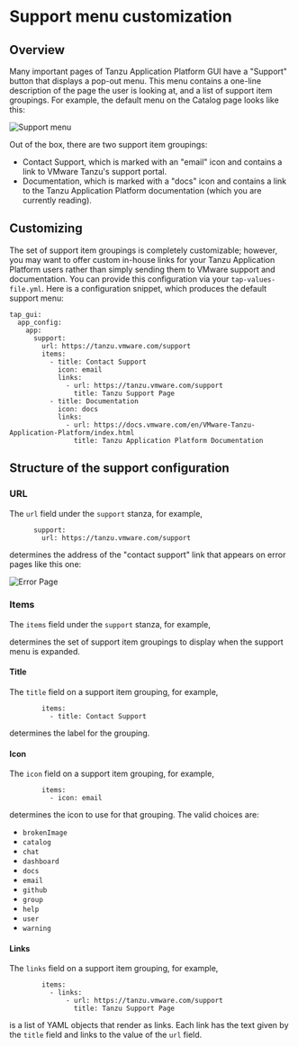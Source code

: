 # Support menu customization

## <a id="overview"></a> Overview

Many important pages of Tanzu Application Platform GUI have a "Support"
button that displays a pop-out menu. This menu contains a one-line
description of the page the user is looking at, and a list of support
item groupings. For example, the default menu on the Catalog page looks like
this:

![Support menu](./images/support-menu.png)

Out of the box, there are two support item groupings:
* Contact Support, which is marked with an "email" icon and contains a link to
  VMware Tanzu's support portal.
* Documentation, which is marked with a "docs" icon and contains a link to the
  Tanzu Application Platform documentation (which you are currently reading).

## <a id="customizing"></a> Customizing

The set of support item groupings is completely customizable; however, you may
want to offer custom in-house links for your Tanzu Application Platform users rather than simply
sending them to VMware support and documentation. You can provide this
configuration via your `tap-values-file.yml`. Here is a configuration snippet, which
produces the default support menu:

```
tap_gui:
  app_config:
    app:
      support:
        url: https://tanzu.vmware.com/support
        items:
          - title: Contact Support
            icon: email
            links:
              - url: https://tanzu.vmware.com/support
                title: Tanzu Support Page
          - title: Documentation
            icon: docs
            links:
              - url: https://docs.vmware.com/en/VMware-Tanzu-Application-Platform/index.html
                title: Tanzu Application Platform Documentation
```

## <a id="support-config-struct"></a> Structure of the support configuration

### <a id="url"></a> URL

The `url` field under the `support` stanza, for example,

```
      support:
        url: https://tanzu.vmware.com/support
```

determines the address of the "contact support" link that appears on error
pages like this one:

![Error Page](./images/error-page.png)

### <a id="items"></a> Items

The `items` field under the `support` stanza, for example,

determines the set of support item groupings to display when the support menu
is expanded.

#### <a id="title"></a> Title

The `title` field on a support item grouping, for example,

```
        items:
          - title: Contact Support
```

determines the label for the grouping.

#### <a id="icon"></a> Icon

The `icon` field on a support item grouping, for example,

```
        items:
          - icon: email
```

determines the icon to use for that grouping. The valid choices are:
* `brokenImage`
* `catalog`
* `chat`
* `dashboard`
* `docs`
* `email`
* `github`
* `group`
* `help`
* `user`
* `warning`

#### <a id="links"></a> Links

The `links` field on a support item grouping, for example,

```
        items:
          - links:
              - url: https://tanzu.vmware.com/support
                title: Tanzu Support Page
```

is a list of YAML objects that render as links. Each link has
the text given by the `title` field and links to the value of the `url` field.
